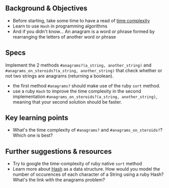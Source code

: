 ## Background & Objectives

- Before starting, take some time to have a read of [time complexity](http://en.wikipedia.org/wiki/Time_complexity)
- Learn to use `Hash` in programming algorithms
- And if you didn't know... An anagram is a word or phrase formed by rearranging the letters of another word or phrase

## Specs

Implement the 2 methods `#anagrams?(a_string, another_string)` and `#anagrams_on_steroids?(a_string, another_string)` that check whether or not two strings are anagrams (returning a boolean).

- the first method `#anagrams?` should make use of the ruby `sort` method.
- use a ruby `Hash` to improve the time complexity in the second implementation `#anagrams_on_steroids?(a_string, another_string)`, meaning that your second solution should be faster.

## Key learning points

- What's the time complexity of `#anagrams?` and `#anagrams_on_steroids?`? Which one is best?

## Further suggestions & resources

- Try to google the time-complexity of ruby native `sort` method
- Learn more about [Hash](http://www.ruby-doc.org/core-2.5.3/Hash.html) as a data structure. How would you model the number of occurences of each character of a String using a ruby Hash? What's the link with the anagrams problem?
